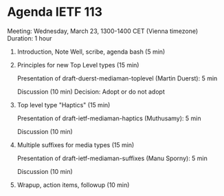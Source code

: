 # Agenda IETF 113

Meeting: Wednesday, March 23, 1300-1400 CET (Vienna timezone)
Duration: 1 hour

1. Introduction, Note Well, scribe, agenda bash (5 min)
2. Principles for new Top Level types (15 min)
    
    Presentation of draft-duerst-mediaman-toplevel (Martin Duerst): 5 min
    
    Discussion (10 min)
    Decision: Adopt or do not adopt
    
4. Top level type "Haptics" (15 min)

    Presentation of draft-ietf-mediaman-haptics (Muthusamy): 5 min
    
    Discussion (10 min)
    
6. Multiple suffixes for media types (15 min)

    Presentation of draft-ietf-mediaman-suffixes (Manu Sporny): 5 min
  
    Discussion (10 min)
    
6. Wrapup, action items, followup (10 min)
